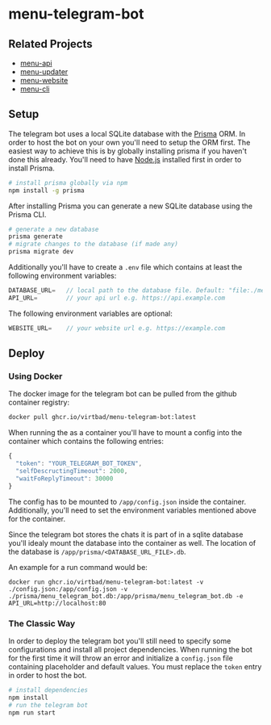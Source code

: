 # menu-telegram-bot

## Related Projects

- [menu-api](https://github.com/virtbad/menu-api)
- [menu-updater](https://github.com/virtbad/menu-updater)
- [menu-website](https://github.com/virtbad/menu-website)
- [menu-cli](https://github.com/virtbad/menu-cli)

## Setup

The telegram bot uses a local SQLite database with the [Prisma](https://www.prisma.io/) ORM. In order to host the bot on your own you'll need to setup the ORM first. The easiest way to achieve this is by globally installing prisma if you haven't done this already. You'll need to have [Node.js](https://nodejs.org/en/) installed first in order to install Prisma.

```bash
# install prisma globally via npm
npm install -g prisma
```

After installing Prisma you can generate a new SQLite database using the Prisma CLI.

```bash
# generate a new database
prisma generate
# migrate changes to the database (if made any)
prisma migrate dev
```

Additionally you'll have to create a `.env` file which contains at least the following environment variables:

```javascript
DATABASE_URL=   // local path to the database file. Default: "file:./menu_telegram_bot.db"
API_URL=        // your api url e.g. https://api.example.com
```
The following environment variables are optional:
```javascript
WEBSITE_URL=    // your website url e.g. https://example.com
```

## Deploy

### Using Docker

The docker image for the telegram bot can be pulled from the github container registry:
```bash
docker pull ghcr.io/virtbad/menu-telegram-bot:latest
```

When running the as a container you'll have to mount a config into the container which contains the following entries:
```typescript
{
  "token": "YOUR_TELEGRAM_BOT_TOKEN",
  "selfDescructingTimeout": 2000,
  "waitFoReplyTimeout": 30000
}
```
The config has to be mounted to `/app/config.json` inside the container. Additionally, you'll need to set the environment variables mentioned above for the container. 

Since the telegram bot stores the chats it is part of in a sqlite database you'll idealy mount the database into the container as well. The location of the database is `/app/prisma/<DATABASE_URL_FILE>.db`.

An example for a run command would be:
```
docker run ghcr.io/virtbad/menu-telegram-bot:latest -v ./config.json:/app/config.json -v ./prisma/menu_telegram_bot.db:/app/prisma/menu_telegram_bot.db -e API_URL=http://localhost:80
```

### The Classic Way

In order to deploy the telegram bot you'll still need to specify some configurations and install all project dependencies. When running the bot for the first time it will throw an error and initialize a `config.json` file containing placeholder and default values. You must replace the `token` entry in order to host the bot.

```bash
# install dependencies
npm install
# run the telegram bot
npm run start
```
